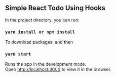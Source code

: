 ## Simple React Todo Using Hooks

In the project directory, you can run:
### `yarn install or npm install`

To download packages, and then

### `yarn start`

Runs the app in the development mode.<br />
Open [http://localhost:3000](http://localhost:3000) to view it in the browser.